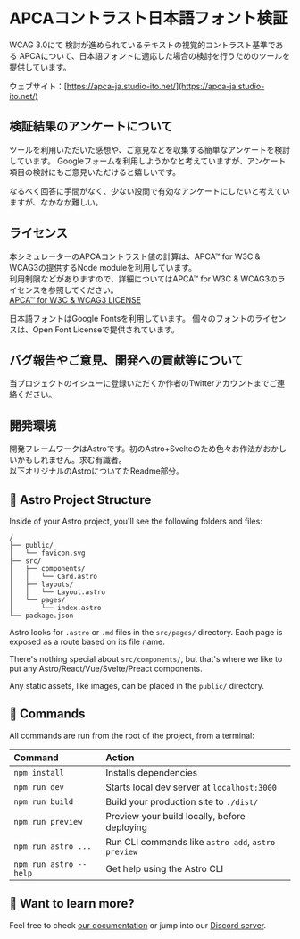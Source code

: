 # APCAコントラスト日本語フォント検証

WCAG 3.0にて 検討が進められているテキストの視覚的コントラスト基準である APCAについて、日本語フォントに適応した場合の検討を行うためのツールを提供しています。

ウェブサイト：[https://apca-ja.studio-ito.net/](https://apca-ja.studio-ito.net/)

## 検証結果のアンケートについて

ツールを利用いただいた感想や、ご意見などを収集する簡単なアンケートを検討しています。
Googleフォームを利用しようかなと考えていますが、アンケート項目の検討にもご意見いただけると嬉しいです。

なるべく回答に手間がなく、少ない設問で有効なアンケートにしたいと考えていますが、なかなか難しい。

## ライセンス

本シミュレーターのAPCAコントラスト値の計算は、APCA™ for W3C & WCAG3の提供するNode moduleを利用しています。  
利用制限などがありますので、詳細についてはAPCA™ for W3C & WCAG3のライセンスを参照してください。  
[APCA™ for W3C & WCAG3 LICENSE](https://github.com/Myndex/apca-w3/blob/master/LICENSE.md)

日本語フォントはGoogle Fontsを利用しています。
個々のフォントのライセンスは、Open Font Licenseで提供されています。

## バグ報告やご意見、開発への貢献等について

当プロジェクトのイシューに登録いただくか作者のTwitterアカウントまでご連絡ください。

## 開発環境

開発フレームワークはAstroです。初のAstro+Svelteのため色々お作法がおかしいかもしれません。求む有識者。  
以下オリジナルのAstroについてたReadme部分。

## 🚀 Astro Project Structure

Inside of your Astro project, you'll see the following folders and files:

```code
/
├── public/
│   └── favicon.svg
├── src/
│   ├── components/
│   │   └── Card.astro
│   ├── layouts/
│   │   └── Layout.astro
│   └── pages/
│       └── index.astro
└── package.json
```

Astro looks for `.astro` or `.md` files in the `src/pages/` directory. Each page is exposed as a route based on its file name.

There's nothing special about `src/components/`, but that's where we like to put any Astro/React/Vue/Svelte/Preact components.

Any static assets, like images, can be placed in the `public/` directory.

## 🧞 Commands

All commands are run from the root of the project, from a terminal:

| Command                | Action                                             |
| :--------------------- | :------------------------------------------------- |
| `npm install`          | Installs dependencies                              |
| `npm run dev`          | Starts local dev server at `localhost:3000`        |
| `npm run build`        | Build your production site to `./dist/`            |
| `npm run preview`      | Preview your build locally, before deploying       |
| `npm run astro ...`    | Run CLI commands like `astro add`, `astro preview` |
| `npm run astro --help` | Get help using the Astro CLI                       |

## 👀 Want to learn more?

Feel free to check [our documentation](https://docs.astro.build) or jump into our [Discord server](https://astro.build/chat).
